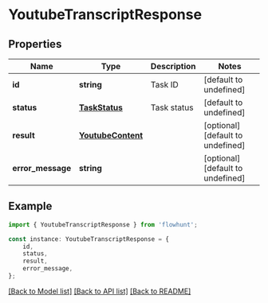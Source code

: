 # YoutubeTranscriptResponse


## Properties

Name | Type | Description | Notes
------------ | ------------- | ------------- | -------------
**id** | **string** | Task ID | [default to undefined]
**status** | [**TaskStatus**](TaskStatus.md) | Task status | [default to undefined]
**result** | [**YoutubeContent**](YoutubeContent.md) |  | [optional] [default to undefined]
**error_message** | **string** |  | [optional] [default to undefined]

## Example

```typescript
import { YoutubeTranscriptResponse } from 'flowhunt';

const instance: YoutubeTranscriptResponse = {
    id,
    status,
    result,
    error_message,
};
```

[[Back to Model list]](../README.md#documentation-for-models) [[Back to API list]](../README.md#documentation-for-api-endpoints) [[Back to README]](../README.md)

